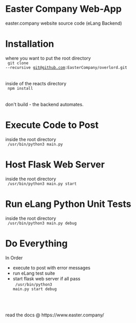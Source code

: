 # Easter Company Web-App
easter.company website source code (eLang Backend) <br>

# Installation
where you want to put the root directory <br>
<code> git clone --recursive git@github.com:EasterCompany/overlord.git </code>
<br><br> inside of the reacts directory <br>
<code> npm install </code>
<br><br> don't build - the backend automates. <br>

# Execute Code to Post
inside the root directory <br>
<code> /usr/bin/python3 main.py </code>

# Host Flask Web Server
inside the root directory <br>
<code> /usr/bin/python3 main.py start </code>

# Run eLang Python Unit Tests
inside the root directory <br>
<code> /usr/bin/python3 main.py debug </code>

# Do Everything
In Order <br>
- execute to post with error messages <br>
- run eLang test suite <br>
- start flask web server if all pass <br>
<code> /usr/bin/python3 main.py start debug </code>
<br>
<br>
<br>
read the docs @ https://www.easter.company/
